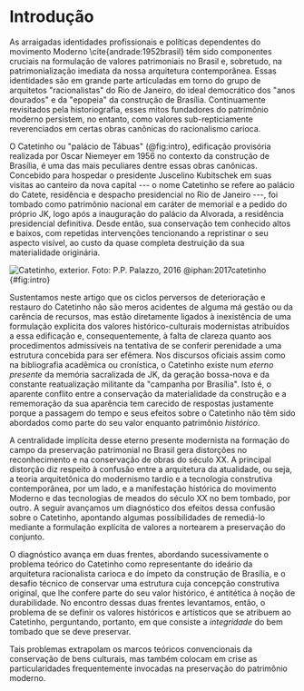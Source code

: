 Introdução
==========

As arraigadas identidades profissionais e políticas dependentes do
movimento Moderno \cite{andrade:1952brasil} têm sido componentes cruciais na formulação de valores
patrimoniais no Brasil e, sobretudo, na patrimonialização imediata da
nossa arquitetura contemporânea. Essas identidades são em grande parte
articuladas em torno do grupo de arquitetos "racionalistas" do Rio de
Janeiro, do ideal democrático dos "anos dourados" e da "epopeia" da
construção de Brasília. Continuamente revisitados pela historiografia,
esses mitos fundadores do patrimônio moderno persistem, no entanto, como
valores sub-repticiamente reverenciados em certas obras canônicas do
racionalismo carioca.

O Catetinho ou "palácio de Tábuas" (@fig:intro), edificação provisória
realizada por Oscar Niemeyer em 1956 no contexto da construção de
Brasília, é uma das mais peculiares dentre essas obras canônicas.
Concebido para hospedar o presidente Juscelino Kubitschek em suas
visitas ao canteiro da nova capital --- o nome Catetinho se refere ao
palácio do Catete, residência e despacho presidencial no Rio de Janeiro
---, foi tombado como patrimônio nacional  em caráter de memorial e a
pedido do próprio JK, logo após a inauguração do palácio da Alvorada, a
residência presidencial definitiva. Desde então, sua conservação tem
conhecido altos e baixos, com repetidas intervenções tencionando a
repristinar o seu aspecto visível, ao custo da quase completa destruição
da sua materialidade originária.

![Catetinho, exterior. Foto: P.P. Palazzo, 2016 @iphan:2017catetinho
](https://www.integra.unb.br/s/cHSbfbgXNW2wAp5/preview){#fig:intro}

Sustentamos neste artigo que os ciclos perversos de deterioração e
restauro do Catetinho não são meros acidentes de alguma má gestão ou da
carência de recursos, mas estão diretamente ligados à inexistência de
uma formulação explícita dos valores histórico-culturais modernistas
atribuídos a essa edificação e, consequentemente, à falta de clareza
quanto aos procedimentos admissíveis na tentativa de se conferir
perenidade a uma estrutura concebida para ser efêmera. Nos discursos
oficiais assim como na bibliografia acadêmica ou cronística, o Catetinho
existe num *eterno presente* da memória sacralizada de JK, da geração
bossa-nova e da constante reatualização militante da "campanha por
Brasília". Isto é, o aparente conflito entre a conservação da
materialidade da construção e a rememoração da sua aparência tem
carecido de respostas justamente porque a passagem do tempo e seus
efeitos sobre o Catetinho não têm sido abordados como parte do seu valor
enquanto patrimônio *histórico*.

A centralidade implícita desse eterno presente modernista na formação do
campo da preservação patrimonial no Brasil gera distorções no
reconhecimento e na conservação de obras do século XX. A principal
distorção diz respeito à confusão entre a arquitetura da atualidade, ou
seja, a teoria arquitetônica do modernismo tardio e a tecnologia
construtiva contemporânea, por um lado, e a manifestação histórica do
movimento Moderno e das tecnologias de meados do século XX no bem
tombado, por outro. A seguir avançamos um diagnóstico dos efeitos dessa
confusão sobre o Catetinho, apontando algumas possibilidades de
remediá-lo mediante a formulação explícita de valores a nortearem a
preservação do conjunto.

O diagnóstico avança em duas frentes, abordando sucessivamente o
problema teórico do Catetinho como representante do ideário da
arquitetura racionalista carioca e do ímpeto da construção de Brasília,
e o desafio técnico de conservar uma estrutura cuja concepção
construtiva original, que lhe confere parte do seu valor histórico, é
antitética à noção de durabilidade. No encontro dessas duas frentes
levantamos, então, o problema de se definir os valores históricos e
artísticos que se atribuem ao Catetinho, perguntando, portanto, em que
consiste a *integridade* do bem tombado que se deve preservar.

Tais problemas extrapolam os marcos teóricos convencionais da
conservação de bens culturais, mas também colocam em crise as
particularidades frequentemente invocadas na preservação do patrimônio
moderno.


